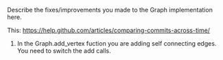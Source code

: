 Describe the fixes/improvements you made to the Graph implementation here.

This: https://help.github.com/articles/comparing-commits-across-time/

1. In the Graph.add_vertex fuction you are adding self connecting edges. You need to switch the add calls.